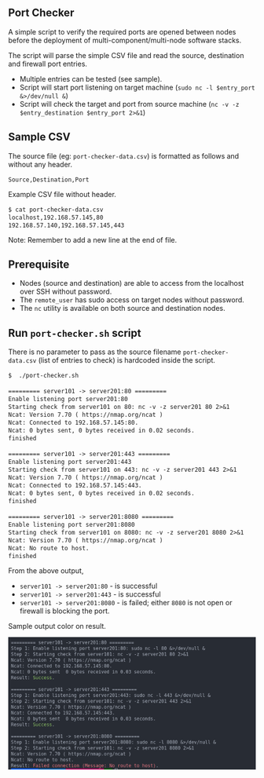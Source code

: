 ## Port Checker 

A simple script to verify the required ports are opened between nodes before the deployment of multi-component/multi-node software stacks.

The script will parse the simple CSV file and read the source, destination and firewall port entries.

- Multiple entries can be tested (see sample).
- Script will start port listening on target machine (`sudo nc -l $entry_port &>/dev/null &`)
- Script will check the target and port from source machine (`nc -v -z $entry_destination $entry_port 2>&1`)


## Sample CSV

The source file (eg: `port-checker-data.csv`) is formatted as follows and without any header.

```csv
Source,Destination,Port
```
Example CSV file without header.

```csv
$ cat port-checker-data.csv
localhost,192.168.57.145,80
192.168.57.140,192.168.57.145,443

```

Note: Remember to add a new line at the end of file.

## Prerequisite

- Nodes (source and destination) are able to access from the localhost over SSH without password.
- The `remote_user` has sudo access on target nodes without password.
- The `nc` utility is available on both source and destination nodes.

## Run `port-checker.sh` script

There is no parameter to pass as the source filename `port-checker-data.csv` (list of entries to check) is hardcoded inside the script.

```shell
$  ./port-checker.sh 

========= server101 -> server201:80 =========
Enable listening port server201:80
Starting check from server101 on 80: nc -v -z server201 80 2>&1
Ncat: Version 7.70 ( https://nmap.org/ncat )
Ncat: Connected to 192.168.57.145:80.
Ncat: 0 bytes sent, 0 bytes received in 0.02 seconds.
finished

========= server101 -> server201:443 =========
Enable listening port server201:443
Starting check from server101 on 443: nc -v -z server201 443 2>&1
Ncat: Version 7.70 ( https://nmap.org/ncat )
Ncat: Connected to 192.168.57.145:443.
Ncat: 0 bytes sent, 0 bytes received in 0.02 seconds.
finished

========= server101 -> server201:8080 =========
Enable listening port server201:8080
Starting check from server101 on 8080: nc -v -z server201 8080 2>&1
Ncat: Version 7.70 ( https://nmap.org/ncat )
Ncat: No route to host.
finished
```

From the above output,

- `server101 -> server201:80` - is successful
- `server101 -> server201:443` - is successful
- `server101 -> server201:8080` - is failed; either `8080` is not open or firewall is blocking the port.

Sample output color on result.

![Output](images/port-check-color-output.png)